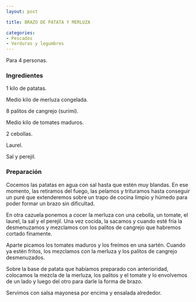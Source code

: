 ```yaml
---
layout: post

title: BRAZO DE PATATA Y MERLUZA

categories:
- Pescados
- Verduras y legumbres
---
```

Para 4 personas.

<h3>Ingredientes</h3>
1 kilo de patatas.

Medio kilo de merluza congelada.

8 palitos de cangrejo (surimi).

Medio kilo de tomates maduros.

2 cebollas.

Laurel.

Sal y perejil.

<h3>Preparación</h3>
Cocemos las patatas en agua con sal hasta que estén muy blandas. En ese momento, las retiramos del fuego, las pelamos y trituramos hasta conseguir un puré que extenderemos sobre un trapo de cocina limpio y húmedo para poder formar un brazo sin dificultad.

En otra cazuela ponemos a cocer la merluza con una cebolla, un tomate, el laurel, la sal y el perejil. Una vez cocida, la sacamos y cuando esté fría la desmenuzamos y mezclamos con los palitos de cangrejo que habremos cortado finamente.

Aparte picamos los tomates maduros y los freímos en una sartén. Cuando ya estén fritos, los mezclamos con la merluza y los palitos de cangrejo desmenuzados.

Sobre la base de patata que habíamos preparado con anterioridad, colocamos la mezcla de la merluza, los palitos y el tomate y lo envolvemos de un lado y luego del otro para darle la forma de brazo.

Servimos con salsa mayonesa por encima y ensalada alrededor.